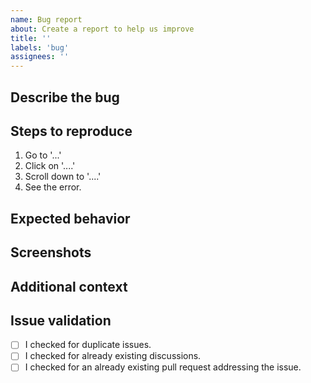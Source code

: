 ```yaml
---
name: Bug report
about: Create a report to help us improve
title: ''
labels: 'bug'
assignees: ''
---
```


## Describe the bug
<!-- A clear and concise description of what the bug is. -->

## Steps to reproduce
1. Go to '...'
2. Click on '....'
3. Scroll down to '....'
4. See the error.

## Expected behavior
<!-- A clear and concise description of what you expected to happen. -->

## Screenshots
<!-- If applicable, add screenshots to help explain your problem. -->

## Additional context
<!-- Add any other context about the problem here. -->

## Issue validation
- [ ] I checked for duplicate issues.
- [ ] I checked for already existing discussions.
- [ ] I checked for an already existing pull request addressing the issue.
